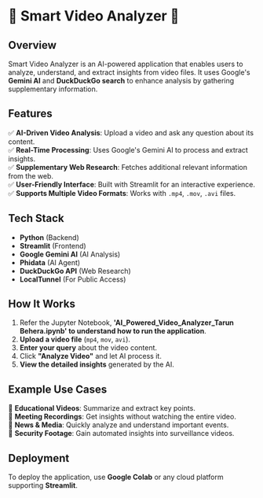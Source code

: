 # 🎥 Smart Video Analyzer 🧠  

## Overview  
Smart Video Analyzer is an AI-powered application that enables users to analyze, understand, and extract insights from video files. It uses Google's **Gemini AI** and **DuckDuckGo search** to enhance analysis by gathering supplementary information.  

## Features  
✅ **AI-Driven Video Analysis**: Upload a video and ask any question about its content.  
✅ **Real-Time Processing**: Uses Google's Gemini AI to process and extract insights.  
✅ **Supplementary Web Research**: Fetches additional relevant information from the web.  
✅ **User-Friendly Interface**: Built with Streamlit for an interactive experience.  
✅ **Supports Multiple Video Formats**: Works with `.mp4`, `.mov`, `.avi` files.  

## Tech Stack  
- **Python** (Backend)  
- **Streamlit** (Frontend)  
- **Google Gemini AI** (AI Analysis)
- **Phidata** (AI Agent) 
- **DuckDuckGo API** (Web Research)  
- **LocalTunnel** (For Public Access)

## How It Works  
1. Refer the Jupyter Notebook,  **'AI_Powered_Video_Analyzer_Tarun Behera.ipynb' to understand how to run the application**.
2. **Upload a video file** (`mp4`, `mov`, `avi`).
3. **Enter your query** about the video content.  
4. Click **"Analyze Video"** and let AI process it.  
5. **View the detailed insights** generated by the AI.  

## Example Use Cases  
🔹 **Educational Videos**: Summarize and extract key points.  
🔹 **Meeting Recordings**: Get insights without watching the entire video.  
🔹 **News & Media**: Quickly analyze and understand important events.  
🔹 **Security Footage**: Gain automated insights into surveillance videos.  

## Deployment  
To deploy the application, use **Google Colab** or any cloud platform supporting **Streamlit**.  



